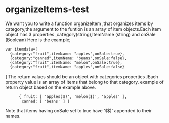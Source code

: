 # organizeItems-test
We want you to write a function organizeItem ,that organizes items by category,the argument to the funtion is an array of item objects.Each item object has 3 properties ,category(string),ItemName (string) and onSale (Boolean)
Here is the example;
    
    
    var itemdata=[
      {category:"fruit",itemName: "apples",onSale:true},
      {category:"canned",itemName: "beans",onSale:false},
      {category:"fruit",itemName: "melon",onSale:true},
      {category:"fruit",itemName: "apples",onSale:false}

]
The return values should be an object with categories properties .Each property value is an array of items that belong to that category.
example of return object based on the example above.

          { fruit: [ 'apples($)', 'melon($)', 'apples' ],
           canned: [ 'beans' ] }
 
 Note that items having onSale set to true have '($)' appended to their names.
